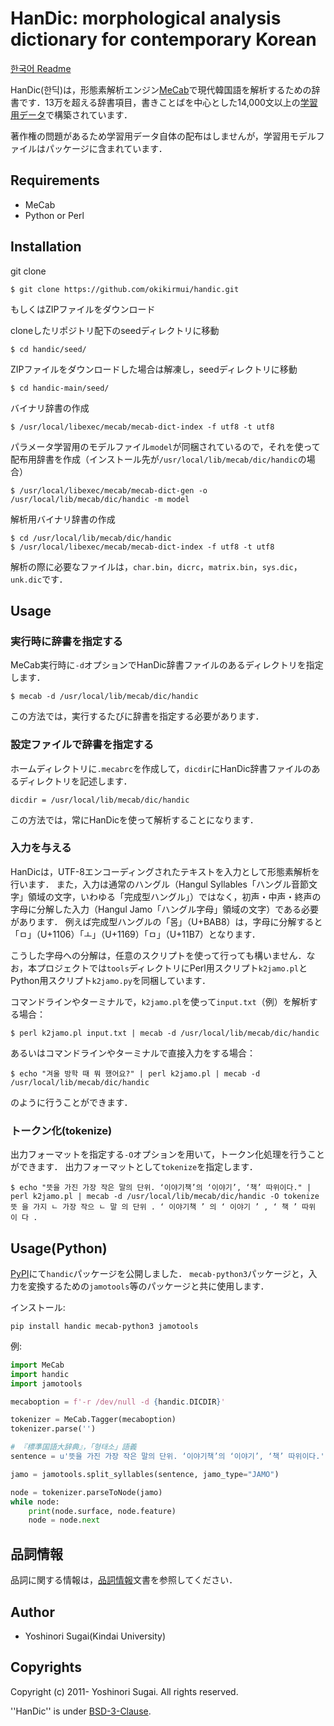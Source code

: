 # HanDic: morphological analysis dictionary for contemporary Korean

[한국어 Readme](README.md)

HanDic(한딕)は，形態素解析エンジン[MeCab](https://taku910.github.io/mecab/)で現代韓国語を解析するための辞書です．13万を超える辞書項目，書きことばを中心とした14,000文以上の[学習用データ](docs/source_list_ja.md)で構築されています．

著作権の問題があるため学習用データ自体の配布はしませんが，学習用モデルファイルはパッケージに含まれています．

## Requirements

  - MeCab
  - Python or Perl

## Installation

git clone

```Shell
$ git clone https://github.com/okikirmui/handic.git
```

もしくはZIPファイルをダウンロード

cloneしたリポジトリ配下のseedディレクトリに移動

```Shell
$ cd handic/seed/
```

ZIPファイルをダウンロードした場合は解凍し，seedディレクトリに移動

```Shell
$ cd handic-main/seed/
```

バイナリ辞書の作成

```Shell
$ /usr/local/libexec/mecab/mecab-dict-index -f utf8 -t utf8
```

パラメータ学習用のモデルファイル`model`が同梱されているので，それを使って配布用辞書を作成（インストール先が`/usr/local/lib/mecab/dic/handic`の場合）

```Shell
$ /usr/local/libexec/mecab/mecab-dict-gen -o /usr/local/lib/mecab/dic/handic -m model
```

解析用バイナリ辞書の作成

```Shell
$ cd /usr/local/lib/mecab/dic/handic
$ /usr/local/libexec/mecab/mecab-dict-index -f utf8 -t utf8
```

解析の際に必要なファイルは，`char.bin`，`dicrc`，`matrix.bin`，`sys.dic`，`unk.dic`です．

## Usage

### 実行時に辞書を指定する

MeCab実行時に`-d`オプションでHanDic辞書ファイルのあるディレクトリを指定します．

```Shell
$ mecab -d /usr/local/lib/mecab/dic/handic
```

この方法では，実行するたびに辞書を指定する必要があります．

### 設定ファイルで辞書を指定する

ホームディレクトリに`.mecabrc`を作成して，`dicdir`にHanDic辞書ファイルのあるディレクトリを記述します．

```text
dicdir = /usr/local/lib/mecab/dic/handic
```

この方法では，常にHanDicを使って解析することになります．

### 入力を与える

HanDicは，UTF-8エンコーディングされたテキストを入力として形態素解析を行います．
また，入力は通常のハングル（Hangul Syllables「ハングル音節文字」領域の文字，いわゆる「完成型ハングル」）ではなく，初声・中声・終声の字母に分解した入力（Hangul Jamo「ハングル字母」領域の文字）である必要があります．
例えば完成型ハングルの「몸」（U+BAB8）は，字母に分解すると「ㅁ」（U+1106）「ㅗ」（U+1169）「ㅁ」（U+11B7）となります．

こうした字母への分解は，任意のスクリプトを使って行っても構いません．なお，本プロジェクトでは`tools`ディレクトリにPerl用スクリプト`k2jamo.pl`とPython用スクリプト`k2jamo.py`を同梱しています．

コマンドラインやターミナルで，`k2jamo.pl`を使って`input.txt`（例）を解析する場合：

```Shell
$ perl k2jamo.pl input.txt | mecab -d /usr/local/lib/mecab/dic/handic
```

あるいはコマンドラインやターミナルで直接入力をする場合：

```Shell
$ echo "겨울 방학 때 뭐 했어요?" | perl k2jamo.pl | mecab -d /usr/local/lib/mecab/dic/handic
```

のように行うことができます．

### トークン化(tokenize)

出力フォーマットを指定する`-O`オプションを用いて，トークン化処理を行うことができます．
出力フォーマットとして`tokenize`を指定します．

```Shell
$ echo "뜻을 가진 가장 작은 말의 단위. ‘이야기책’의 ‘이야기’, ‘책’ 따위이다." | perl k2jamo.pl | mecab -d /usr/local/lib/mecab/dic/handic -O tokenize
뜻 을 가지 ㄴ 가장 작으 ㄴ 말 의 단위 . ‘ 이야기책 ’ 의 ‘ 이야기 ’ , ‘ 책 ’ 따위 이 다 .
```

## Usage(Python)

[PyPI](https://pypi.org/project/handic/)にて`handic`パッケージを公開しました．
`mecab-python3`パッケージと，入力を変換するための`jamotools`等のパッケージと共に使用します．

インストール:

```Shell
pip install handic mecab-python3 jamotools
```

例:

```Python
import MeCab
import handic
import jamotools

mecaboption = f'-r /dev/null -d {handic.DICDIR}'

tokenizer = MeCab.Tagger(mecaboption)
tokenizer.parse('')

# 『標準国語大辞典』，「형태소」語義
sentence = u'뜻을 가진 가장 작은 말의 단위. ‘이야기책’의 ‘이야기’, ‘책’ 따위이다.'

jamo = jamotools.split_syllables(sentence, jamo_type="JAMO")

node = tokenizer.parseToNode(jamo)
while node:
    print(node.surface, node.feature)
    node = node.next
```

## 品詞情報

品詞に関する情報は，[品詞情報](docs/pos_detail_ja.md)文書を参照してください．

## Author

  - Yoshinori Sugai(Kindai University)

## Copyrights

Copyright (c) 2011- Yoshinori Sugai. All rights reserved.

''HanDic'' is under [BSD-3-Clause](https://opensource.org/licenses/BSD-3-Clause).
